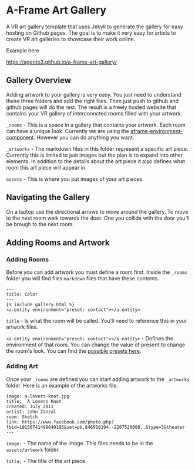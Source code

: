 # A-Frame Art Gallery

A VR art gallery template that uses Jekyll to generate the gallery for easy hosting on Github pages. The goal is to make it very easy for artists to create VR art galleries to showcase their work online. 

Example here

https://agento3.github.io/a-frame-art-gallery/

## Gallery Overview

Adding artwork to your gallery is very easy. You just need to understand these three folders and add the right files. Then just push to github and github pages will do the rest. The result is a freely hosted website that contains your VR gallery of interconncted rooms filled with your artwork.

`_rooms` - This is a space in a gallery that contains your artwork. Each room can have a unique look. Currently we are using the [aframe-environment-component](https://github.com/supermedium/aframe-environment-component). However you can do anything you want. 

`_artworks` - The markdown files in this folder represent a specific art piece. Currently this is limited to just images but the plan is to expand into other elements. In addition to the details about the art piece it also defines what room this art piece will appear in.

`assets` - This is where you put images of your art pieces. 

## Navigating the Gallery

On a laptop use the directional arrows to move around the gallery. To move to the next room walk towards the door. One you collide with the door you'll be brough to the next room. 

## Adding Rooms and Artwork

### Adding Rooms

Before you can add artwork you must define a room first. Inside the `_rooms` folder you will find files `markdown` files that have these contents.

```
---
title: Color
---
{% include gallery.html %}
<a-entity environment="preset: contact"></a-entity>

```

`title` - Is what the room will be called. You'll need to reference this in your artwork files.

`<a-entity environment="preset: contact"></a-entity>` - Defines the environment of that room. You can change the value of present to change the room's look. You can find the [possible presets here](https://github.com/supermedium/aframe-environment-component#parameters).

### Adding Art

Once your `_rooms` are defined you can start adding artwork to the `_artworks` folder. Here is an example of the artworks file.

```---
image: a-lovers-knot.jpg
title:  A Lovers Knot
created: July 2011
artist: John Zanzal
room: Sketch
link: https://www.facebook.com/photo.php?fbid=10150741498040195&set=pb.846910194.-2207520000..&type=3&theater
---
```

`image:` - The name of the image. This files needs to be in the `assets/artwork` folder. 

`title:` - The title of the art piece.









